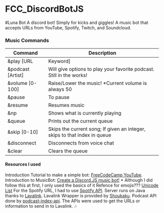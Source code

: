 # FCC_DiscordBotJS

#Luna Bot
A discord bot! Simply for kicks and giggles! A music bot that accepts URLs from YouTube, Spotify, Twitch, and Soundcloud. 


### Music Commands
Command | Description
------- | -----------
&play [URL|Keyword] | Will play a song when given a URL from YouTube; Can search up on YouTube if link is not provided. 
&podcast [Artist] | Will give options to play your favorite podcast. Still in the works! 
&volume [0-100] | Raise/Lower the music! *Current volume is always 50
&pause | To pause
&resume | Resumes music
&np | Shows what is currently playing
&queue | Prints out the current queue 
&skip [0-10] | Skips the current song; If given an integer, skips to that index in queue
&disconnect | Disconnects from voice chat
&clear | Clears the queue

#### Resources I used
Introduction Tutorial to make a simple bot: [FreeCodeCamp YouTube](https://www.youtube.com/watch?v=8o25pRbXdFw). 
Introduction to MusicBot: [Create a Discord.JS music bot!](https://youtu.be/LeH2R-UIx0s) * Although I did follow this at first, I only used the basics of it
Refence for emojis??? [Unicode List](https://unicode.org/emoji/charts/full-emoji-list.html)
For the Spotify URL, I had to use [Spotify API](https://developer.spotify.com/documentation/web-api/reference/#endpoint-get-track).
Server runs on Java thanks to [Lavalink](https://github.com/Frederikam/Lavalink).
Lavalink Wrapper is provided by [Shoukaku](https://github.com/Deivu/Shoukaku).
Podcast API done by [podcast-index-api](https://github.com/comster/podcast-index-api).
The APIs were used to get the URLs or information to send in to Lavalink. 🎶